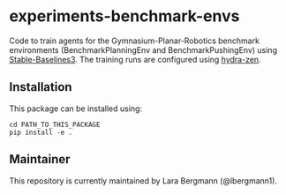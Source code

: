 # experiments-benchmark-envs
Code to train agents for the Gymnasium-Planar-Robotics benchmark environments (BenchmarkPlanningEnv and BenchmarkPushingEnv) using [Stable-Baselines3](https://stable-baselines3.readthedocs.io/en/master/index.html#). The training runs are configured using [hydra-zen](https://mit-ll-responsible-ai.github.io/hydra-zen/index.html). 

## Installation
This package can be installed using:
```
cd PATH_TO_THIS_PACKAGE
pip install -e .
```

## Maintainer
This repository is currently maintained by Lara Bergmann (@lbergmann1).